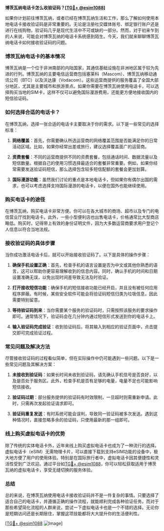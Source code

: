 **博茨瓦纳电话卡怎么收验证码？[[TG💪+ @esim1088](https://t.me/s/esim1088)]**

如果你计划前往博茨瓦纳，或者已经在博茨瓦纳生活和工作，那么了解如何使用本地电话卡接收验证码是非常重要的。无论是注册社交媒体账号、绑定银行账户还是进行在线购物，验证码几乎是现代生活中不可或缺的一部分。然而，对于初来乍到的人来说，可能会对博茨瓦纳的电话卡系统感到陌生。今天，我们就来聊聊博茨瓦纳电话卡如何接收验证码的问题。

### 博茨瓦纳电话卡的基本情况

博茨瓦纳是一个位于非洲南部的内陆国家，其通信基础设施在非洲地区属于较为先进的行列。博茨瓦纳的主要电信运营商包括塞莱科（Mascom）、博茨瓦纳移动通讯公司（BTC）以及沃达康（Vodacom）。这些运营商提供的服务覆盖了全国大部分地区，尤其是主要城市和旅游景点。如果你需要在博茨瓦纳使用电话卡，可以选择购买当地的SIM卡，这样不仅可以避免国际漫游费用，还能更方便地接收国内的短信验证码。

### 如何选择合适的电话卡？

在博茨瓦纳，选择一张合适的电话卡主要取决于你的需求。以下是一些常见的选择标准：

1. **网络覆盖**：首先，你需要确认所选运营商的网络覆盖范围是否能满足你的日常活动区域。比如，如果你经常出差或旅行，建议选择覆盖面广的运营商。
   
2. **资费套餐**：不同的运营商提供不同的资费套餐，包括通话时间、数据流量以及短信数量。根据自己的使用习惯选择最适合的套餐非常重要。例如，如果你经常需要发送验证码短信，那么选择包含较多短信配额的套餐会更加划算。

3. **国际漫游功能**：虽然我们讨论的重点是本地电话卡，但如果你有偶尔出国的需求，也可以考虑选择支持国际漫游的电话卡，以便在国外也能继续使用。

### 购买电话卡的途径

在博茨瓦纳，购买电话卡非常方便。你可以在各大城市的商场、超市以及专门的电信营业厅找到电话卡。此外，一些小型便利店也出售电话卡，价格通常比大型商店略低。购买时，记得带上有效的身份证明文件，因为大多数运营商要求用户登记个人信息以符合当地法规。

### 接收验证码的具体步骤

当你成功激活电话卡后，就可以开始接收验证码了。以下是具体的操作步骤：

1. **确保手机设置正确**：首先，检查手机的语言设置是否为中文或其他你熟悉的语言，这可以帮助你更容易理解收到的信息内容。同时，确认手机的时间和日期设置准确无误，以免出现时间差导致无法及时验证。

2. **打开接收短信功能**：确保手机的短信接收功能已经开启，并且没有被任何应用程序屏蔽。有时候，某些安全软件可能会将验证码短信归类为垃圾信息，因此需要特别留意。

3. **等待验证码到来**：当你需要某个服务的验证码时，只需按照该服务的要求操作即可。通常情况下，验证码会在几分钟内通过短信形式发送到你的电话卡上。

4. **输入验证码完成验证**：收到验证码后，将其输入到相应的验证页面中，点击提交即可完成验证过程。

### 常见问题及解决方法

尽管接收验证码的过程看似简单，但在实际操作中仍可能遇到一些问题。以下是一些常见问题及其解决方案：

1. **未接收到验证码**：如果长时间未收到验证码，请先确认手机信号是否良好，以及是否处于服务区。此外，检查手机是否有足够的电量，电量不足也可能影响短信接收。

2. **验证码过期**：部分服务提供的验证码有时效限制，一旦超时则需重新申请。此时，只需再次发起验证请求即可。

3. **验证码重复发送**：有时系统可能会误判，导致同一验证码被多次发送。遇到这种情况时，直接忽略多余的验证码，只使用最新的那一组即可。

### 线上购买虚拟电话卡的优势

除了传统的实体电话卡外，近年来线上购买虚拟电话卡也成为了一种流行的选择。虚拟电话卡（eSIM）无需物理卡片，可以直接下载到支持eSIM功能的设备中，极大地方便了用户的使用体验。特别是在国际旅行者中，虚拟电话卡因其便捷性和灵活性受到广泛欢迎。通过平台如[TG💪+ @esim1088](https://t.me/s/esim1088)，你可以轻松获取适用于博茨瓦纳的虚拟电话卡，享受无缝切换的服务体验。

### 总结

总的来说，在博茨瓦纳使用电话卡接收验证码并不是一件复杂的事情。只要选择了适合自己的电话卡，并遵循正确的操作流程，就能顺利完成各种验证任务。而对于那些希望简化流程的人群来说，尝试一下虚拟电话卡也是一个不错的选择。无论你是短期访问还是长期居住，掌握这项技能都将大大提升你的生活便利性。

[[TG💪+ @esim1088](https://t.me/s/esim1088) ![Image](https://i.postimg.cc/4NQfJmqS/Snipaste-2025-05-13-00-14-12.png)]